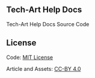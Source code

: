 ## Tech-Art Help Docs

Tech-Art Help Docs Source Code

## License

Code: [MIT License](LICENSE)

Article and Assets: [CC-BY 4.0](LICENSE-ARTICLE)
